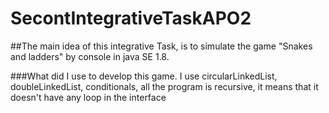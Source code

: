 # SecontIntegrativeTaskAPO2

##The main idea of this integrative Task, is to simulate the game "Snakes and ladders" by console in java SE 1.8.

###What did I use to develop this game. I use circularLinkedList, doubleLinkedList, conditionals, all the program is recursive, it means that it doesn't have any loop in the interface 
